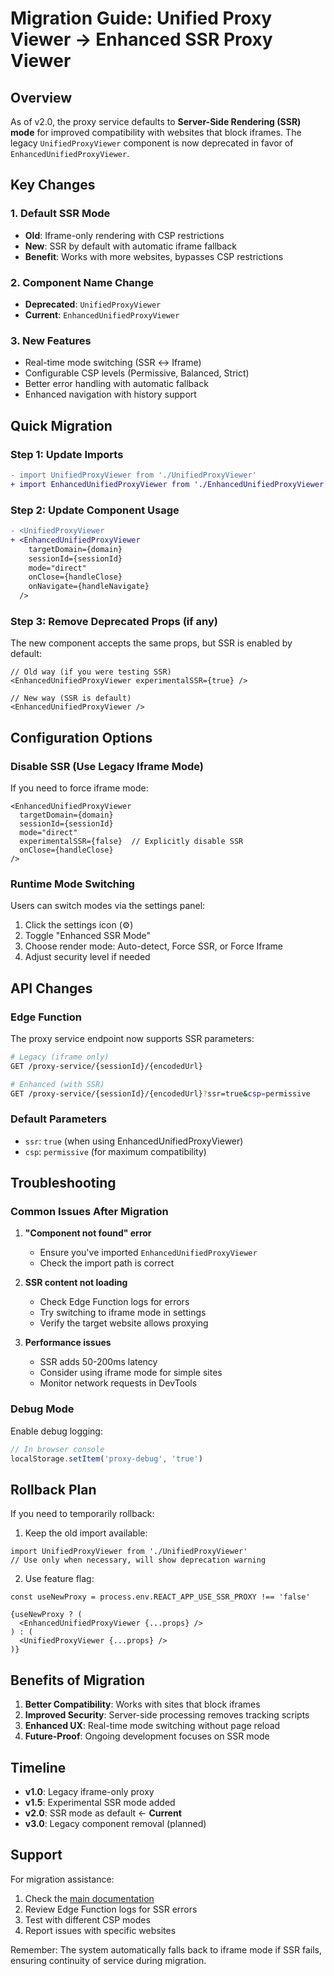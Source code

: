# Migration Guide: Unified Proxy Viewer → Enhanced SSR Proxy Viewer

## Overview

As of v2.0, the proxy service defaults to **Server-Side Rendering (SSR) mode** for improved compatibility with websites that block iframes. The legacy `UnifiedProxyViewer` component is now deprecated in favor of `EnhancedUnifiedProxyViewer`.

## Key Changes

### 1. Default SSR Mode
- **Old**: Iframe-only rendering with CSP restrictions
- **New**: SSR by default with automatic iframe fallback
- **Benefit**: Works with more websites, bypasses CSP restrictions

### 2. Component Name Change
- **Deprecated**: `UnifiedProxyViewer`
- **Current**: `EnhancedUnifiedProxyViewer`

### 3. New Features
- Real-time mode switching (SSR ↔ Iframe)
- Configurable CSP levels (Permissive, Balanced, Strict)
- Better error handling with automatic fallback
- Enhanced navigation with history support

## Quick Migration

### Step 1: Update Imports

```diff
- import UnifiedProxyViewer from './UnifiedProxyViewer'
+ import EnhancedUnifiedProxyViewer from './EnhancedUnifiedProxyViewer'
```

### Step 2: Update Component Usage

```diff
- <UnifiedProxyViewer
+ <EnhancedUnifiedProxyViewer
    targetDomain={domain}
    sessionId={sessionId}
    mode="direct"
    onClose={handleClose}
    onNavigate={handleNavigate}
  />
```

### Step 3: Remove Deprecated Props (if any)

The new component accepts the same props, but SSR is enabled by default:

```tsx
// Old way (if you were testing SSR)
<EnhancedUnifiedProxyViewer experimentalSSR={true} />

// New way (SSR is default)
<EnhancedUnifiedProxyViewer />
```

## Configuration Options

### Disable SSR (Use Legacy Iframe Mode)

If you need to force iframe mode:

```tsx
<EnhancedUnifiedProxyViewer
  targetDomain={domain}
  sessionId={sessionId}
  mode="direct"
  experimentalSSR={false}  // Explicitly disable SSR
  onClose={handleClose}
/>
```

### Runtime Mode Switching

Users can switch modes via the settings panel:
1. Click the settings icon (⚙️)
2. Toggle "Enhanced SSR Mode"
3. Choose render mode: Auto-detect, Force SSR, or Force Iframe
4. Adjust security level if needed

## API Changes

### Edge Function

The proxy service endpoint now supports SSR parameters:

```bash
# Legacy (iframe only)
GET /proxy-service/{sessionId}/{encodedUrl}

# Enhanced (with SSR)
GET /proxy-service/{sessionId}/{encodedUrl}?ssr=true&csp=permissive
```

### Default Parameters
- `ssr`: `true` (when using EnhancedUnifiedProxyViewer)
- `csp`: `permissive` (for maximum compatibility)

## Troubleshooting

### Common Issues After Migration

1. **"Component not found" error**
   - Ensure you've imported `EnhancedUnifiedProxyViewer`
   - Check the import path is correct

2. **SSR content not loading**
   - Check Edge Function logs for errors
   - Try switching to iframe mode in settings
   - Verify the target website allows proxying

3. **Performance issues**
   - SSR adds 50-200ms latency
   - Consider using iframe mode for simple sites
   - Monitor network requests in DevTools

### Debug Mode

Enable debug logging:
```javascript
// In browser console
localStorage.setItem('proxy-debug', 'true')
```

## Rollback Plan

If you need to temporarily rollback:

1. Keep the old import available:
```tsx
import UnifiedProxyViewer from './UnifiedProxyViewer'
// Use only when necessary, will show deprecation warning
```

2. Use feature flag:
```tsx
const useNewProxy = process.env.REACT_APP_USE_SSR_PROXY !== 'false'

{useNewProxy ? (
  <EnhancedUnifiedProxyViewer {...props} />
) : (
  <UnifiedProxyViewer {...props} />
)}
```

## Benefits of Migration

1. **Better Compatibility**: Works with sites that block iframes
2. **Improved Security**: Server-side processing removes tracking scripts
3. **Enhanced UX**: Real-time mode switching without page reload
4. **Future-Proof**: Ongoing development focuses on SSR mode

## Timeline

- **v1.0**: Legacy iframe-only proxy
- **v1.5**: Experimental SSR mode added
- **v2.0**: SSR mode as default ← **Current**
- **v3.0**: Legacy component removal (planned)

## Support

For migration assistance:
1. Check the [main documentation](./SSR_PROXY_IMPLEMENTATION.md)
2. Review Edge Function logs for SSR errors
3. Test with different CSP modes
4. Report issues with specific websites

Remember: The system automatically falls back to iframe mode if SSR fails, ensuring continuity of service during migration. 